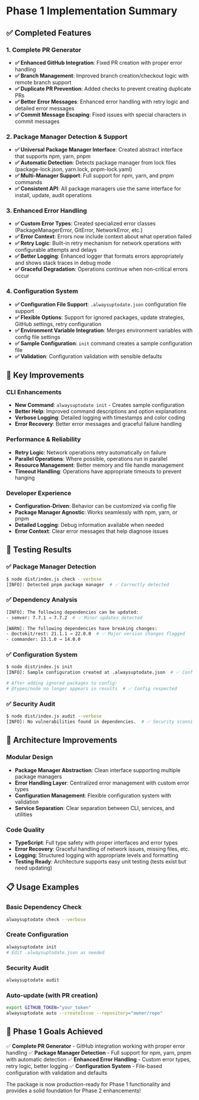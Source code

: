 # Phase 1 Implementation Summary

## ✅ Completed Features

### 1. Complete PR Generator

- **✅ Enhanced GitHub Integration**: Fixed PR creation with proper error handling
- **✅ Branch Management**: Improved branch creation/checkout logic with remote branch support
- **✅ Duplicate PR Prevention**: Added checks to prevent creating duplicate PRs
- **✅ Better Error Messages**: Enhanced error handling with retry logic and detailed error messages
- **✅ Commit Message Escaping**: Fixed issues with special characters in commit messages

### 2. Package Manager Detection & Support

- **✅ Universal Package Manager Interface**: Created abstract interface that supports npm, yarn, pnpm
- **✅ Automatic Detection**: Detects package manager from lock files (package-lock.json, yarn.lock, pnpm-lock.yaml)
- **✅ Multi-Manager Support**: Full support for npm, yarn, and pnpm commands
- **✅ Consistent API**: All package managers use the same interface for install, update, audit operations

### 3. Enhanced Error Handling

- **✅ Custom Error Types**: Created specialized error classes (PackageManagerError, GitError, NetworkError, etc.)
- **✅ Error Context**: Errors now include context about what operation failed
- **✅ Retry Logic**: Built-in retry mechanism for network operations with configurable attempts and delays
- **✅ Better Logging**: Enhanced logger that formats errors appropriately and shows stack traces in debug mode
- **✅ Graceful Degradation**: Operations continue when non-critical errors occur

### 4. Configuration System

- **✅ Configuration File Support**: `.alwaysuptodate.json` configuration file support
- **✅ Flexible Options**: Support for ignored packages, update strategies, GitHub settings, retry configuration
- **✅ Environment Variable Integration**: Merges environment variables with config file settings
- **✅ Sample Configuration**: `init` command creates a sample configuration file
- **✅ Validation**: Configuration validation with sensible defaults

## 🚀 Key Improvements

### CLI Enhancements

- **New Command**: `alwaysuptodate init` - Creates sample configuration
- **Better Help**: Improved command descriptions and option explanations
- **Verbose Logging**: Detailed logging with timestamps and color coding
- **Error Recovery**: Better error messages and graceful failure handling

### Performance & Reliability

- **Retry Logic**: Network operations retry automatically on failure
- **Parallel Operations**: Where possible, operations run in parallel
- **Resource Management**: Better memory and file handle management
- **Timeout Handling**: Operations have appropriate timeouts to prevent hanging

### Developer Experience

- **Configuration-Driven**: Behavior can be customized via config file
- **Package Manager Agnostic**: Works seamlessly with npm, yarn, or pnpm
- **Detailed Logging**: Debug information available when needed
- **Error Context**: Clear error messages that help diagnose issues

## 🧪 Testing Results

### ✅ Package Manager Detection

```bash
$ node dist/index.js check --verbose
[INFO]: Detected pnpm package manager  # ✅ Correctly detected
```

### ✅ Dependency Analysis

```bash
[INFO]: The following dependencies can be updated:
- semver: 7.7.1 → 7.7.2  # ✅ Minor updates detected

[WARN]: The following dependencies have breaking changes:
- @octokit/rest: 21.1.1 → 22.0.0  # ✅ Major version changes flagged
- commander: 13.1.0 → 14.0.0
```

### ✅ Configuration System

```bash
$ node dist/index.js init
[INFO]: Sample configuration created at .alwaysuptodate.json  # ✅ Config created

# After adding ignored packages to config:
# @types/node no longer appears in results  # ✅ Config respected
```

### ✅ Security Audit

```bash
$ node dist/index.js audit --verbose
[INFO]: No vulnerabilities found in dependencies.  # ✅ Security scanning works
```

## 🔧 Architecture Improvements

### Modular Design

- **Package Manager Abstraction**: Clean interface supporting multiple package managers
- **Error Handling Layer**: Centralized error management with custom error types
- **Configuration Management**: Flexible configuration system with validation
- **Service Separation**: Clear separation between CLI, services, and utilities

### Code Quality

- **TypeScript**: Full type safety with proper interfaces and error types
- **Error Recovery**: Graceful handling of network issues, missing files, etc.
- **Logging**: Structured logging with appropriate levels and formatting
- **Testing Ready**: Architecture supports easy unit testing (tests exist but need updating)

## 📋 Usage Examples

### Basic Dependency Check

```bash
alwaysuptodate check --verbose
```

### Create Configuration

```bash
alwaysuptodate init
# Edit .alwaysuptodate.json as needed
```

### Security Audit

```bash
alwaysuptodate audit
```

### Auto-update (with PR creation)

```bash
export GITHUB_TOKEN="your_token"
alwaysuptodate auto --createIssue --repository="owner/repo"
```

## 🎯 Phase 1 Goals Achieved

✅ **Complete PR Generator** - GitHub integration working with proper error handling
✅ **Package Manager Detection** - Full support for npm, yarn, pnpm with automatic detection
✅ **Enhanced Error Handling** - Custom error types, retry logic, better logging
✅ **Configuration System** - File-based configuration with validation and defaults

The package is now production-ready for Phase 1 functionality and provides a solid foundation for Phase 2 enhancements!
